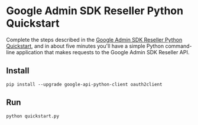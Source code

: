 # Google Admin SDK Reseller Python Quickstart

Complete the steps described in the [Google Admin SDK Reseller Python
Quickstart](https://developers.google.com/admin-sdk/reseller/v1/quickstart/python),
and in about five minutes you'll have a simple Python command-line application
that makes requests to the Google Admin SDK Reseller API.

## Install

```
pip install --upgrade google-api-python-client oauth2client
```

## Run

```
python quickstart.py
```
